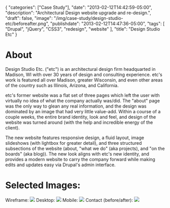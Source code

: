 {
   "categories": ["Case Study"],
   "date": "2013-02-12T14:42:59-05:00",
   "description": "Architectural Design website upgrade and re-design.",
   "draft": false,
   "image": "/img/case-study/design-studio-etc/beforeafter.png",
   "publishdate": "2013-02-12T14:47:36-05:00",
   "tags": [
      "Drupal",
      "jQuery",
      "CSS3",
      "redesign",
      "website"
   ],
   "title": "Design Studio Etc"
}

# About

Design Studio Etc. ("etc") is an architectural design firm headquarted in Madison, WI with over 30 years of design and consulting experience. etc's work is featured all over Madison, greater Wisconsin, and even other areas of the country such as Illinois, Arizona, and California.

etc's former website was a flat set of three pages which left the user with virtually no idea of what the company actually was/did. The "about" page was the only way to glean any real information, and the design was dominated by an image that had very little value-add. Within a course of a couple weeks, the entire brand identity, look and feel, and design of the website was turned around (with the help and incredible energy of the client).

The new website features responsive design, a fluid layout, image slideshows (with lightbox for greater detail), and three structured subsections of the website (about, "what we do" (aka projects), and "on the boards" (aka blog)). The new look aligns with etc's new identity, and provides a modern website to carry the company forward while making edits and updates easy via Drupal's admin interface.

# Selected Images:

Wireframe:
<img src="/img/case-study/design-studio-etc/wireframe.png" />
Desktop:
<img src="/img/case-study/design-studio-etc/desktop.png" />
Mobile:
<img src="/img/case-study/design-studio-etc/mobile.png" />
Contact (before/after):
<img src="/img/case-study/design-studio-etc/beforeafter.png" />
